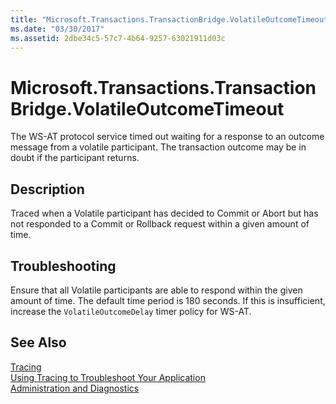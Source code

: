 ```yaml
---
title: "Microsoft.Transactions.TransactionBridge.VolatileOutcomeTimeout"
ms.date: "03/30/2017"
ms.assetid: 2dbe34c5-57c7-4b64-9257-63021911d03c
---
```

# Microsoft.Transactions.TransactionBridge.VolatileOutcomeTimeout
The WS-AT protocol service timed out waiting for a response to an outcome message from a volatile participant. The transaction outcome may be in doubt if the participant returns.  
  
## Description  
 Traced when a Volatile participant has decided to Commit or Abort but has not responded to a Commit or Rollback request within a given amount of time.  
  
## Troubleshooting  
 Ensure that all Volatile participants are able to respond within the given amount of time. The default time period is 180 seconds.  If this is insufficient, increase the `VolatileOutcomeDelay` timer policy for WS-AT.  
  
## See Also  
 [Tracing](../../../../../docs/framework/wcf/diagnostics/tracing/index.md)  
 [Using Tracing to Troubleshoot Your Application](../../../../../docs/framework/wcf/diagnostics/tracing/using-tracing-to-troubleshoot-your-application.md)  
 [Administration and Diagnostics](../../../../../docs/framework/wcf/diagnostics/index.md)
